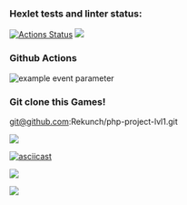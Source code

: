 ### Hexlet tests and linter status:
[![Actions Status](https://github.com/Rekunch/php-project-lvl1/workflows/hexlet-check/badge.svg)](https://github.com/Rekunch/php-project-lvl1/actions)
<a
href="https://codeclimate.com/github/codeclimate/codeclimate/maintainability"><img
src="https://api.codeclimate.com/v1/badges/a99a88d28ad37a79dbf6/maintainability" /></a>

### Github Actions
![example event parameter](https://github.com/github/docs/actions/workflows/main.yml/badge.svg?event=push)

### Git clone this Games!
git@github.com:Rekunch/php-project-lvl1.git

<a href="https://asciinema.org/a/489024" target="_blank"><img src="https://asciinema.org/a/489024.svg" /></a>

[![asciicast](https://asciinema.org/a/489716.svg)](https://asciinema.org/a/489716)

<a href="https://asciinema.org/a/489934" target="_blank"><img src="https://asciinema.org/a/489934.svg" /></a>

<a href="https://asciinema.org/a/490111" target="_blank"><img src="https://asciinema.org/a/490111.svg" /></a>

